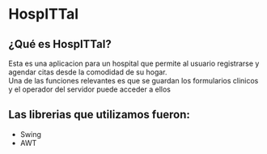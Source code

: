 <h1> HospITTal </h1>
<h2> ¿Qué es HospITTal? </h2>
<p>Esta es una aplicacion para un hospital que permite al usuario registrarse y agendar citas desde la comodidad de su hogar.<br>
Una de las funciones relevantes es que se guardan los formularios clinicos y el operador del servidor puede acceder a ellos<br></p>
<h2> Las librerias que utilizamos fueron:</h2>
<ul>
<li> Swing
<li> AWT
</ul> 
